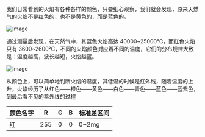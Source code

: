 我们日常看到的火焰有各种各样的颜色，只要细心观察，我们就会发现，原来天然气的火焰不是红色的，也不是黄色的，而是蓝色的。

![image](https://user-images.githubusercontent.com/55390972/65407768-2604b400-de16-11e9-9ee2-fd765106d516.png)

通过测量后发现，在天然气中，其蓝色火焰高达 40000~25000°C，而红色火焰只有 3600~2600°C，不同的火焰颜色对应着不同的温度，它们的分布规律大致是：温度越高，波长越短，火焰越蓝。

![image](https://user-images.githubusercontent.com/55390972/65407807-3ddc3800-de16-11e9-9374-5a3a78fceb8e.png)

从颜色上，可以简单地判断火焰的温度，其低温的时候是红外线，随着温度的上升，火焰经历了从红色——橙色——黄色——白色——青色——蓝色——蓝紫色，到最后看不见的紫外线的过程

|颜色名字|R|G|B|标准差区间|
|--|--|--|--|--|
|红|255|0|0|0~2mg|
